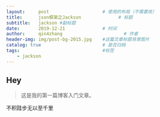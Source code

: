 ```yaml
---
layout:     post   				    # 使用的布局（不需要改）
title:      json框架之Jackson 				# 标题 
subtitle:   jackson #副标题
date:       2019-12-21 				# 时间
author:     qin4zhang 						# 作者
header-img: img/post-bg-2015.jpg 	#这篇文章标题背景图片
catalog: true 						# 是否归档
tags:								#标签
    - jackson
---
```


## Hey
>这是我的第一篇博客入门文章。

不积跬步无以至千里